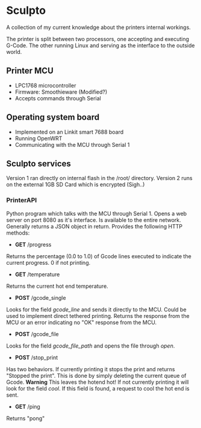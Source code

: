 # Sculpto
A collection of my current knowledge about the printers internal workings.

The printer is split between two processors, one accepting and executing G-Code. The other running Linux and serving as the interface to the outside world.
## Printer MCU
- LPC1768 microcontroller
- Firmware: Smoothieware (Modified?)
- Accepts commands through Serial

## Operating system board
- Implemented on an Linkit smart 7688 board
- Running OpenWRT
- Communicating with the MCU through Serial 1

## Sculpto services
Version 1 ran directly on internal flash in the /root/ directory.
Version 2 runs on the external 1GB SD Card which is encrypted (Sigh..)

### PrinterAPI
Python program which talks with the MCU through Serial 1.
Opens a web server on port 8080 as it's interface. Is available to the entire network.
Generally returns a JSON object in return.
Provides the following HTTP methods:
- **GET** /progress

Returns the percentage (0.0 to 1.0) of Gcode lines executed to indicate the current progress.
0 if not printing.

- **GET** /temperature

Returns the current hot end temperature. 

- **POST** /gcode_single

Looks for the field *gcode_line* and sends it directly to the MCU. Could be used to implement direct tethered printing.
Returns the response from the MCU or an error indicating no "OK" response from the MCU.

- **POST** /gcode_file

Looks for the field *gcode_file_path* and opens the file through *open*. 

- **POST** /stop_print

Has two behaviors. If currently printing it stops the print and returns "Stopped the print". This is done by simply deleting the current queue of Gcode. **Warning** This leaves the hotend hot! 
If not currently printing it will look for the field *cool*. If this field is found, a request to cool the hot end is sent.

- **GET** /ping

Returns "pong"

